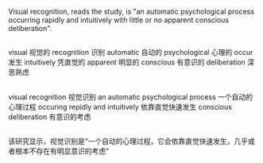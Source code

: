 Visual recognition, reads the study, is "an automatic psychological process occurring rapidly and intuitively with little or no apparent conscious deliberation".

##
visual 视觉的
recognition 识别
automatic 自动的
psychological 心理的
occur 发生
intuitively 凭直觉的
apparent 明显的
conscious 有意识的
deliberation 深思熟虑

##
visual recognition 视觉识别
an automatic psychological process 一个自动的心理过程
occuring repidly and intuitively 依靠直觉快速发生
conscious deliberation 有意识的考虑

##
该研究显示，视觉识别是“一个自动的心理过程，它会依靠直觉快速发生，几乎或者根本不存在有明显意识的考虑”
